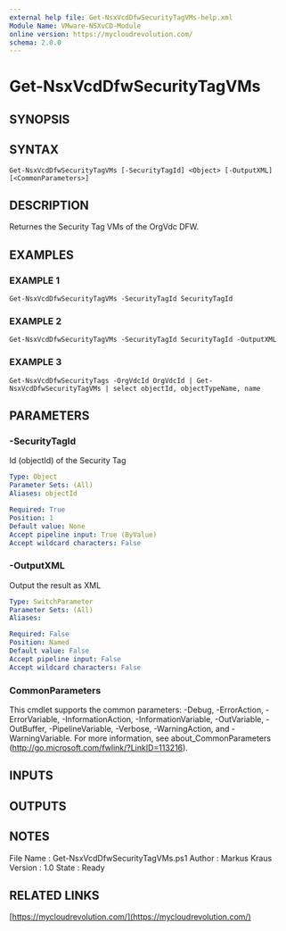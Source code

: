 ```yaml
---
external help file: Get-NsxVcdDfwSecurityTagVMs-help.xml
Module Name: VMware-NSXvCD-Module
online version: https://mycloudrevolution.com/
schema: 2.0.0
---
```


# Get-NsxVcdDfwSecurityTagVMs

## SYNOPSIS

## SYNTAX

```
Get-NsxVcdDfwSecurityTagVMs [-SecurityTagId] <Object> [-OutputXML] [<CommonParameters>]
```

## DESCRIPTION
Returnes the Security Tag VMs of the OrgVdc DFW.

## EXAMPLES

### EXAMPLE 1
```
Get-NsxVcdDfwSecurityTagVMs -SecurityTagId SecurityTagId
```

### EXAMPLE 2
```
Get-NsxVcdDfwSecurityTagVMs -SecurityTagId SecurityTagId -OutputXML
```

### EXAMPLE 3
```
Get-NsxVcdDfwSecurityTags -OrgVdcId OrgVdcId | Get-NsxVcdDfwSecurityTagVMs | select objectId, objectTypeName, name
```

## PARAMETERS

### -SecurityTagId
Id (objectId) of the Security Tag

```yaml
Type: Object
Parameter Sets: (All)
Aliases: objectId

Required: True
Position: 1
Default value: None
Accept pipeline input: True (ByValue)
Accept wildcard characters: False
```

### -OutputXML
Output the result as XML

```yaml
Type: SwitchParameter
Parameter Sets: (All)
Aliases:

Required: False
Position: Named
Default value: False
Accept pipeline input: False
Accept wildcard characters: False
```

### CommonParameters
This cmdlet supports the common parameters: -Debug, -ErrorAction, -ErrorVariable, -InformationAction, -InformationVariable, -OutVariable, -OutBuffer, -PipelineVariable, -Verbose, -WarningAction, and -WarningVariable. For more information, see about_CommonParameters (http://go.microsoft.com/fwlink/?LinkID=113216).

## INPUTS

## OUTPUTS

## NOTES
File Name  : Get-NsxVcdDfwSecurityTagVMs.ps1
Author     : Markus Kraus
Version    : 1.0
State      : Ready

## RELATED LINKS

[https://mycloudrevolution.com/](https://mycloudrevolution.com/)

